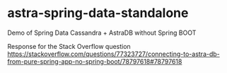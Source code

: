 # astra-spring-data-standalone
Demo of Spring Data Cassandra + AstraDB without Spring BOOT

Response for the Stack Overflow question
https://stackoverflow.com/questions/77323727/connecting-to-astra-db-from-pure-spring-app-no-spring-boot/78797618#78797618



